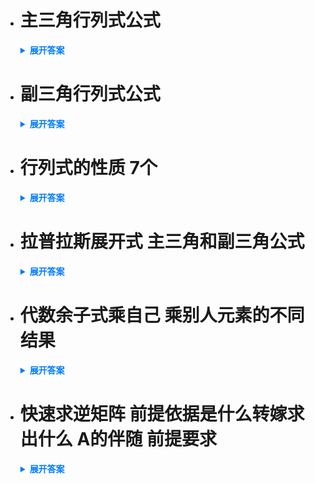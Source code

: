 - # 主三角行列式公式 
  <details>
    <summary style="font-weight: bold; color: #007bff;">展开答案</summary>
    <ul>
      <li style="color: orange;">行列式=主对角线连乘</li>
    </ul>
  </details>

- # 副三角行列式公式 
  <details>
    <summary style="font-weight: bold; color: #007bff;">展开答案</summary>
    <ul>
      <li style="color: orange;">行列式= n(n-1)/2 副对角线连乘</li>
    </ul>
  </details>

- # 行列式的性质 7个 

  <details>
    <summary style="font-weight: bold; color: #007bff;">展开答案</summary>
    <ul>
      <li style="color: orange;">交换两行，行列式带一个负号。</li>
      <li style="color: orange;">某一行乘上k，加到零一行。</li>
      <li style="color: orange;">矩阵的转置的行列式等于矩阵的行列式。</li>
      <li style="color: orange;">两行线性相关，行列式为0。</li>
      <li style="color: orange;">某一行为全为0，行列式为0。</li>
      <li style="color: orange;">某一行可以拆为两个列向量相加，那么行列式可以拆为两个行列式相加。</li>
      <li style="color: orange;">k乘行列式 = 行列式的某一行乘k。</li>
    </ul>
  </details>

- # 拉普拉斯展开式 主三角和副三角公式 
  <details>
    <summary style="font-weight: bold; color: #007bff;">展开答案</summary>
    <ul>
      <li style="color: orange;">是分块矩阵的 主对角线 那么 行列式=|A||B| 这里是2阶并且主对角线为AB</li>
      <li style="color: orange;">副对角线 (-1)m*n |A||B| m和n是AB的阶数</li>
    </ul>
  </details>


- # 代数余子式乘自己 乘别人元素的不同结果 
  <details>
    <summary style="font-weight: bold; color: #007bff;">展开答案</summary>
    <ul>
      <li style="color: orange;">乘自己是行列式 乘别人是0</li>
    </ul>
  </details>

- # 快速求逆矩阵 前提依据是什么转嫁求出什么 A的伴随 前提要求
  <details>
    <summary style="font-weight: bold; color: #007bff;">展开答案</summary>
    <ul>
      <li style="color: orange;">通过 A*A= AA*=|A|E 转化为快速求出A的伴随 </li>
      <li style="color: orange;">先排两列：3阶扩为5阶 抄前2列到扩充的2列上 </li>
      <li style="color: orange;">再抄两行 划掉行列 ：抄列扩充完毕的两行到扩充的2行上 再把第一行第一列划去  变为4x4矩阵</li>
      <li style="color: orange;">竖算横写 套公式：计算每个2x2的行列式 按照竖写 第一行和第二行计算行列式写到第1x1上 第二行和第三行计算行列式写到 1x2上 最后得到的是A* 带入 A^-1 = A*/|A| 即可 </li>
      <li style="color: orange;">只适用于3阶矩阵 快速求伴随 从而快速求逆</li>
    </ul>
  </details>

